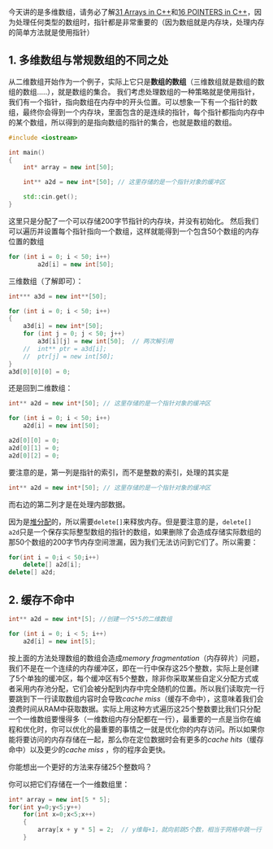 今天讲的是多维数组，请务必了解[31 Arrays in C++](31%20Arrays%20in%20C++.md)和[16 POINTERS in C++](16%20POINTERS%20in%20C++.md)，因为处理任何类型的数组时，指针都是非常重要的（因为数组就是内存块，处理内存的简单方法就是使用指针）

## 1. 多维数组与常规数组的不同之处

从二维数组开始作为一个例子，实际上它只是**数组的数组**（三维数组就是数组的数组的数组.....），就是数组的集合。
我们考虑处理数组的一种策略就是使用指针，我们有一个指针，指向数组在内存中的开头位置。可以想象一下有一个指针的数组，最终你会得到一个内存块，里面包含的是连续的指针，每个指针都指向内存中的某个数组，所以得到的是指向数组的指针的集合，也就是数组的数组。

```cpp
#include <iostream>

int main()
{
	int* array = new int[50];

	int** a2d = new int*[50]; // 这里存储的是一个指针对象的缓冲区

	std::cin.get();
}
```
这里只是分配了一个可以存储200字节指针的内存块，并没有初始化。
然后我们可以遍历并设置每个指针指向一个数组，这样就能得到一个包含50个数组的内存位置的数组
```cpp
for (int i = 0; i < 50; i++)
		a2d[i] = new int[50];
```

三维数组（了解即可）：
```cpp
int*** a3d = new int**[50]; 

for (int i = 0; i < 50; i++)
{
	a3d[i] = new int*[50];
	for (int j = 0; j < 50; j++)
		a3d[i][j] = new int[50];  // 两次解引用
	//	int** ptr = a3d[i];
	//	ptr[j] = new int[50];
}
a3d[0][0][0] = 0;
```

还是回到二维数组：
```cpp
int** a2d = new int*[50]; // 这里存储的是一个指针对象的缓冲区

for (int i = 0; i < 50; i++)
	a2d[i] = new int[50];

a2d[0][0] = 0;
a2d[0][1] = 0;
a2d[0][2] = 0;
```
要注意的是，第一列是指针的索引，而不是整数的索引，处理的其实是
```cpp
int** a2d = new int*[50]; // 这里存储的是一个指针对象的缓冲区
```
而右边的第二列才是在处理内部数据。

因为是[堆分配](54%20Stack%20vs%20Heap%20Memory%20in%20C++.md#^77312c)的，所以需要`delete[]`来释放内存。但是要注意的是，`delete[] a2d`只是一个保存实际整型数组的指针的数组，如果删除了会造成存储实际数组的那50个数组的200字节内存空间泄漏，因为我们无法访问到它们了。所以需要：
```cpp
for(int i = 0;i < 50;i++)
	delete[] a2d[i];
delete[] a2d;
```

## 2. 缓存不命中
```cpp
int** a2d = new int*[5]; //创建一个5*5的二维数组

for (int i = 0; i < 5; i++)
	a2d[i] = new int[5];
```
按上面的方法处理数组的数组会造成*memory fragmentation*（内存碎片）问题，我们不是在一个连续的内存缓冲区，即在一行中保存这25个整数，实际上是创建了5个单独的缓冲区，每个缓冲区有5个整数，除非你采取某些自定义分配方式或者采用内存池分配，它们会被分配到内存中完全随机的位置。所以我们读取完一行要跳到下一行读取数组内容时会导致*cache miss*（缓存不命中），这意味着我们会浪费时间从RAM中获取数据。实际上用这种方式遍历这25个整数要比我们只分配一个一维数组要慢得多（一维数组内存分配都在一行），最重要的一点是当你在编程和优化时，你可以优化的最重要的事情之一就是优化你的内存访问。所以如果你能将要访问的内存存储在一起，那么你在定位数据时会有更多的*cache hits*（缓存命中）以及更少的*cache miss* ，你的程序会更快。

你能想出一个更好的方法来存储25个整数吗？

你可以把它们存储在一个一维数组里：

```cpp
int* array = new int[5 * 5];
for(int y=0;y<5;y++)
	for(int x=0;x<5;x++)
	{
		array[x + y * 5] = 2;  // y维每+1，就向前跳5个数，相当于网格中跳一行
	}
```